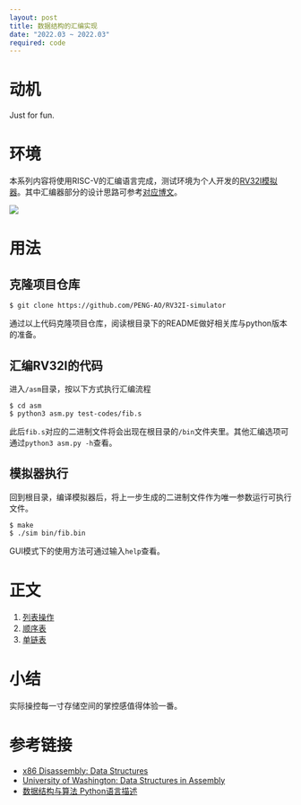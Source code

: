 ```yaml
---
layout: post
title: 数据结构的汇编实现
date: "2022.03 ~ 2022.03"
required: code
---
```


# 动机

Just for fun.

# 环境

本系列内容将使用RISC-V的汇编语言完成，测试环境为个人开发的[RV32I模拟器](https://github.com/PENG-AO/RV32I-simulator)。其中汇编器部分的设计思路可参考[对应博文](/2022/02/07/how-to-build-an-assembler.html)。

[![](https://github-readme-stats.vercel.app/api/pin/?username=PENG-AO&repo=RV32I-simulator&show_owner=true)](https://github.com/PENG-AO/RV32I-simulator)

# 用法

## 克隆项目仓库

```shell
$ git clone https://github.com/PENG-AO/RV32I-simulator
```

通过以上代码克隆项目仓库，阅读根目录下的README做好相关库与python版本的准备。

## 汇编RV32I的代码

进入`/asm`目录，按以下方式执行汇编流程

```shell
$ cd asm
$ python3 asm.py test-codes/fib.s
```

此后`fib.s`对应的二进制文件将会出现在根目录的`/bin`文件夹里。其他汇编选项可通过`python3 asm.py -h`查看。

## 模拟器执行

回到根目录，编译模拟器后，将上一步生成的二进制文件作为唯一参数运行可执行文件。

```shell
$ make
$ ./sim bin/fib.bin
```

GUI模式下的使用方法可通过输入`help`查看。

# 正文

1. [列表操作](/2022/03/19/asm-data-structure-1.html)
1. [顺序表](/2022/03/21/asm-data-structure-2.html)
1. [单链表](/2022/03/27/asm-data-structure-3.html)

# 小结

实际操控每一寸存储空间的掌控感值得体验一番。

# 参考链接

- [x86 Disassembly: Data Structures](https://en.m.wikibooks.org/wiki/X86_Disassembly/Data_Structures)
- [University of Washington: Data Structures in Assembly](https://courses.cs.washington.edu/courses/cse351/13su/lectures/12-structs.pdf)
- [数据结构与算法 Python语言描述](https://book.douban.com/subject/26702568/)
